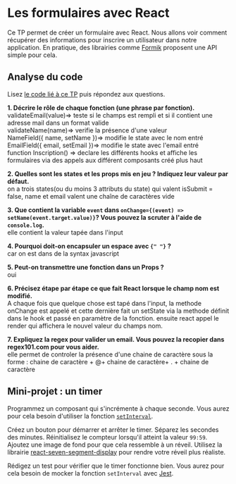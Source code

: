 # Les formulaires avec React

Ce TP permet de créer un formulaire avec React. Nous allons voir comment récupérer des informations pour inscrire un utilisateur dans notre application.
En pratique, des librairies comme [Formik](https://formik.org/) proposent une API simple pour cela. 

## Analyse du code

Lisez [le code lié à ce TP](https://codesandbox.io/s/tp-react-form-itrhu?file=/src/index.js) puis répondez aux questions.

**1. Décrire le rôle de chaque fonction (une phrase par fonction).**  
validateEmail(value)=> teste si le champs est rempli et si il contient une adresse mail dans un format valide  
validateName(name)=> verifie la présence d'une valeur  
NameField({ name, setName })=> modifie le state avec le nom entré  
EmailField({ email, setEmail })=> modifie le state avec l'email entré  
function Inscription() => declare les différents hooks et affiche les formulaires via des appels aux différent composants créé plus haut


**2. Quelles sont les states et les props mis en jeu ? Indiquez leur valeur par défaut.**  
on a trois states(ou du moins 3 attributs du state) qui valent isSubmit = false, name et email valent une chaîne de caractères vide

**3. Que contient la variable `event` dans `onChange={(event) => setName(event.target.value)}`? Vous pouvez la scruter à l'aide de `console.log`.**  
elle contient la valeur tapée dans l'input

**4. Pourquoi doit-on encapsuler un espace avec `{" "}` ?**  
car on est dans de la syntax javascript


**5. Peut-on transmettre une fonction dans un Props ?**  
oui

**6. Précisez étape par étape ce que fait React lorsque le champ nom est modifié.**  
A chaque fois que quelque chose est tapé dans l'input, la methode onChange est appelé et cette dernière fait un setState via la methode définit dans le hook et passé en paramètre de la fonction. ensuite react appel le render qui affichera le nouvel valeur du champs nom. 

**7. Expliquez la regex pour valider un email. Vous pouvez la recopier dans regex101.com pour vous aider.**  
elle permet de controler la présence d'une chaine de caractère sous la forme : chaine de caractère + @+ chaine de caractère+ . + chaine de caractère

## Mini-projet : un timer

Programmez un composant qui s'incrémente à chaque seconde. Vous aurez pour cela besoin d'utiliser la fonction [`setInterval`](https://www.w3schools.com/jsref/met_win_setinterval.asp). 

Créez un bouton pour démarrer et arrêter le timer. Séparez les secondes des minutes. Réinitialisez le compteur lorsqu'il atteint la valeur `99:59`. Ajoutez une image de fond pour que cela ressemble à un réveil. Utilisez la librairie [react-seven-segment-display](https://www.npmjs.com/package/react-seven-segment-display) pour rendre votre réveil plus réaliste. 

Rédigez un test pour vérifier que le timer fonctionne bien. Vous aurez pour cela besoin de mocker la fonction `setInterval` avec [Jest](https://jestjs.io/docs/en/timer-mocks).




